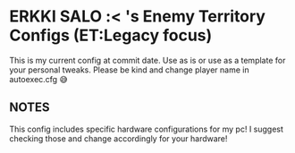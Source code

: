 
# ERKKI SALO :< 's Enemy Territory Configs (ET:Legacy focus)

This is my current config at commit date. Use as is or use as a template for your personal tweaks. Please be kind and change player name in autoexec.cfg 😅

## NOTES
This config includes specific hardware configurations for my pc! I suggest checking those and change accordingly for your hardware!
